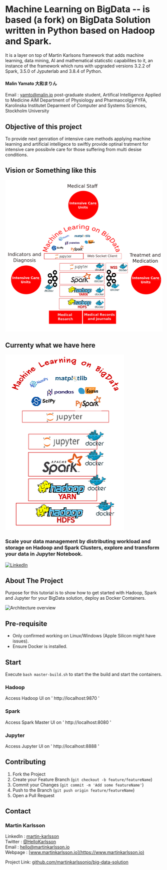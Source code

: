 # Machine Learning on BigData -- is based (a fork) on BigData Solution written in Python based on Hadoop and Spark.

It is a layer on top of Martin Karlsons framework that adds machine learning, data mining, AI and mathematical staticstic capabilites to it, an instance of the framework which runs with upgraded versions 3.2.2 of Spark, 3.5.0 of Jyputerlab and 3.8.4 of Python. 
#### Malin Yamato 大和まりん
Email : yamto@malin.jp 
post-graduate student, Artifical Intelligence Applied to Medicine AIM
Department of Physiology and Pharmaocolgy FYFA, Karolinska Institutet 
Deparment of Computer and Systems Sciences, Stockholm University

## Objective of this project
To provide next genration of intensive care methods applying machine learning and artificial intelligece to swiftly provide optinal tratment for intensive care possibvle care for those suffering from multi desise conditions.

## Vision or Something like this

![overview1][iva]

## Currenty what we have here

![overview][ml2]

### Scale your data management by distributing workload and storage on Hadoop and Spark Clusters, explore and transform your data in Jupyter Notebook.

<!--
*** Written by Martin Karlsson
*** www.martinkarlsson.io
-->

[![LinkedIn][linkedin-shield]][linkedin-url]


<!-- ABOUT THE PROJECT -->
## About The Project

Purpose for this tutorial is to show how to get started with Hadoop, Spark and Jupyter for your BigData solution, deploy as Docker Containers.

![Architecture overview][arch]

## Pre-requisite
- Only confirmed working on Linux/Windows (Apple Silicon might have issues).
- Ensure Docker is installed.

## Start

Execute `bash master-build.sh` to start the the build and start the containers.

### Hadoop
Access Hadoop UI on ' http://localhost:9870 '

### Spark
Access Spark Master UI on ' http://localhost:8080 '

### Jupyter
Access Jupyter UI on ' http://localhost:8888 '

<!-- CONTRIBUTING -->
## Contributing

1. Fork the Project
2. Create your Feature Branch (`git checkout -b feature/featureName`)
3. Commit your Changes (`git commit -m 'Add some featureName'`)
4. Push to the Branch (`git push origin feature/featureName`)
5. Open a Pull Request


<!-- CONTACT -->
## Contact

### Martin Karlsson

LinkedIn : [martin-karlsson][linkedin-url] \
Twitter : [@HelloKarlsson](https://twitter.com/HelloKarlsson) \
Email : hello@martinkarlsson.io \
Webpage : [www.martinkarlsson.io](https://www.martinkarlsson.io)


Project Link: [github.com/martinkarlssonio/big-data-solution](https://github.com/martinkarlssonio/big-data-solution)


<!-- MARKDOWN LINKS & IMAGES -->
[linkedin-shield]: https://img.shields.io/badge/-LinkedIn-black.svg?style=for-the-badge&logo=linkedin&colorB=555
[linkedin-malin]: ttps://www.linkedin.com/in/malin-yamato-l%C3%A4%C3%A4kk%C3%B6-randstr%C3%B6m-5032041a3/
[linkedin-url]: https://linkedin.com/in/martin-karlsson
[arch]: arch.png
[ml2]: ml2.png
[iva]: iva3.png


